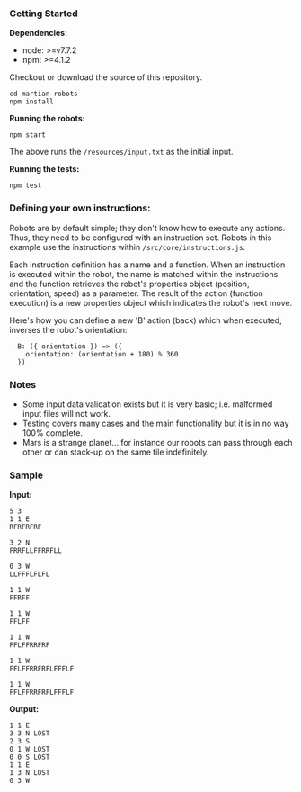 ### Getting Started
**Dependencies:**

 - node: >=v7.7.2
 - npm: >=4.1.2

Checkout or download the source of this repository.

    cd martian-robots
    npm install

**Running the robots:**

	npm start

The above runs the `/resources/input.txt` as the initial input.

**Running the tests:**

    npm test

### Defining your own instructions:
Robots are by default simple; they don't know how to execute any actions. Thus, they need to be configured with an instruction set. Robots in this example use the instructions within `/src/core/instructions.js`.

Each instruction definition has a name and a function. When an instruction is executed within the robot, the name is matched within the instructions and the function retrieves the robot's properties object (position, orientation, speed) as a parameter. The result of the action (function execution) is a new properties object which indicates the robot's next move.

Here's how you can define a new 'B' action (back) which when executed, inverses the robot's orientation:

	  B: ({ orientation }) => ({
	    orientation: (orientation + 180) % 360
	  })

### Notes
* Some input data validation exists but it is very basic; i.e. malformed input files will not work.
* Testing covers many cases and the main functionality but it is in no way 100% complete.
* Mars is a strange planet... for instance our robots can pass through each other or can stack-up on the same tile indefinitely.

### Sample

**Input:**

	5 3
	1 1 E
	RFRFRFRF

	3 2 N
	FRRFLLFFRRFLL

	0 3 W
	LLFFFLFLFL

	1 1 W
	FFRFF

	1 1 W
	FFLFF

	1 1 W
	FFLFFRRFRF

	1 1 W
	FFLFFRRFRFLFFFLF

	1 1 W
	FFLFFRRFRFLFFFLF

**Output:**

	1 1 E
	3 3 N LOST
	2 3 S
	0 1 W LOST
	0 0 S LOST
	1 1 E
	1 3 N LOST
	0 3 W